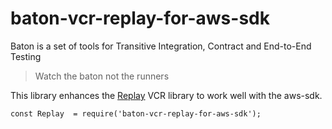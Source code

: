 # baton-vcr-replay-for-aws-sdk

Baton is a set of tools for Transitive Integration, Contract and End-to-End Testing

> Watch the baton not the runners

This library enhances the [Replay](https://www.npmjs.com/package/replay) VCR library to work well with the aws-sdk.

```
const Replay  = require('baton-vcr-replay-for-aws-sdk');
```

